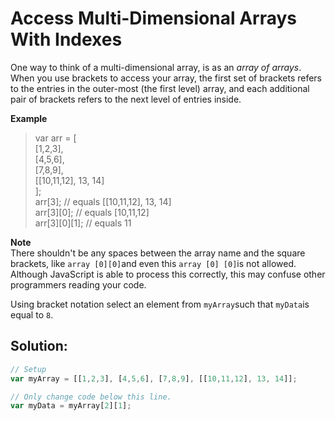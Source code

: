 # Access Multi-Dimensional Arrays With Indexes

One way to think of a multi-dimensional array, is as an _array of arrays_. When you use brackets to access your array, the first set of brackets refers to the entries in the outer-most \(the first level\) array, and each additional pair of brackets refers to the next level of entries inside.

**Example**

> var arr = \[  
>   \[1,2,3\],  
>   \[4,5,6\],  
>   \[7,8,9\],  
>   \[\[10,11,12\], 13, 14\]  
> \];  
> arr\[3\]; // equals \[\[10,11,12\], 13, 14\]  
> arr\[3\]\[0\]; // equals \[10,11,12\]  
> arr\[3\]\[0\]\[1\]; // equals 11

**Note**  
There shouldn't be any spaces between the array name and the square brackets, like `array [0][0]`and even this `array [0] [0]`is not allowed. Although JavaScript is able to process this correctly, this may confuse other programmers reading your code.

Using bracket notation select an element from `myArray`such that `myData`is equal to `8`.

## Solution:

```javascript
// Setup
var myArray = [[1,2,3], [4,5,6], [7,8,9], [[10,11,12], 13, 14]];

// Only change code below this line.
var myData = myArray[2][1];
```

